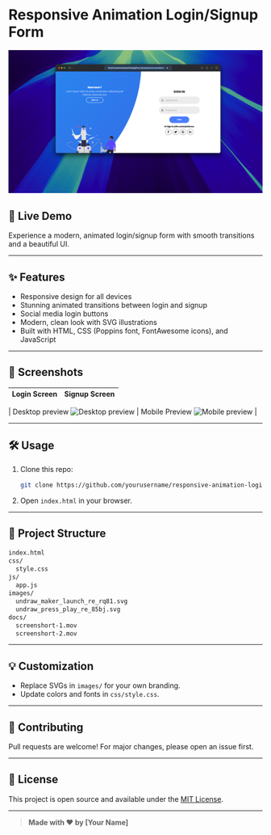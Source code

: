 # Responsive Animation Login/Signup Form

![main preview](docs/screenshot-main.png)

## 🚀 Live Demo
Experience a modern, animated login/signup form with smooth transitions and a beautiful UI.

---

## ✨ Features
- Responsive design for all devices
- Stunning animated transitions between login and signup
- Social media login buttons
- Modern, clean look with SVG illustrations
- Built with HTML, CSS (Poppins font, FontAwesome icons), and JavaScript

---

## 📸 Screenshots

| Login Screen | Signup Screen |
|--------------|--------------|

| Desktop preview ![Desktop preview](docs/screenshot-1.gif) | Mobile Preview ![Mobile preview](docs/screenshot-2.gif) |

---

## 🛠️ Usage
1. Clone this repo:
   ```bash
   git clone https://github.com/yourusername/responsive-animation-login-signup.git
   ```
2. Open `index.html` in your browser.

---

## 📂 Project Structure
```
index.html
css/
  style.css
js/
  app.js
images/
  undraw_maker_launch_re_rq81.svg
  undraw_press_play_re_85bj.svg
docs/
  screenshort-1.mov
  screenshort-2.mov
```

---

## 💡 Customization
- Replace SVGs in `images/` for your own branding.
- Update colors and fonts in `css/style.css`.

---

## 🤝 Contributing
Pull requests are welcome! For major changes, please open an issue first.

---

## 📄 License
This project is open source and available under the [MIT License](LICENSE).

---

> **Made with ❤️ by [Your Name]**
